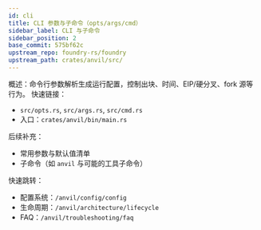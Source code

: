 ```yaml
---
id: cli
title: CLI 参数与子命令（opts/args/cmd）
sidebar_label: CLI 与子命令
sidebar_position: 2
base_commit: 575bf62c
upstream_repo: foundry-rs/foundry
upstream_path: crates/anvil/src/
---
```


概述：命令行参数解析生成运行配置，控制出块、时间、EIP/硬分叉、fork 源等行为。
快速链接：
- `src/opts.rs`, `src/args.rs`, `src/cmd.rs`
- 入口：`crates/anvil/bin/main.rs`

后续补充：
- 常用参数与默认值清单
- 子命令（如 `anvil` 与可能的工具子命令）

快速跳转：
- 配置系统：`/anvil/config/config`
- 生命周期：`/anvil/architecture/lifecycle`
- FAQ：`/anvil/troubleshooting/faq`
